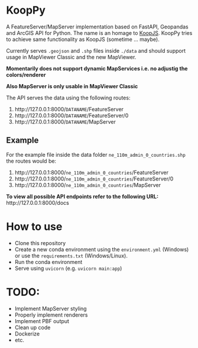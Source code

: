 # KoopPy

A FeatureServer/MapServer implementation based on FastAPI, Geopandas and ArcGIS API for Python. The name is an homage to [KoopJS]. KoopPy tries to achieve same functionality as KoopJS (sometime ... maybe).

Currently serves ```.geojson``` and ```.shp``` files inside ```./data``` and should support usage in MapViewer Classic and the new MapViewer.


**Momentarily does not support dynamic MapServices i.e. no adjustig the colors/renderer**

**Also MapServer is only usable in MapViewer Classic**

The API serves the data using the following routes:
1. http:<nolink>//127.0.0.1:8000/```DATANAME```/FeatureServer
2. http:<nolink>//127.0.0.1:8000/```DATANAME```/FeatureServer/0
3. http:<nolink>//127.0.0.1:8000/```DATANAME```/MapServer

## Example
For the example file inside the data folder ```ne_110m_admin_0_countries.shp``` the routes would be:
1. http:<nolink>//127.0.0.1:8000/```ne_110m_admin_0_countries```/FeatureServer
2. http:<nolink>//127.0.0.1:8000/```ne_110m_admin_0_countries```/FeatureServer/0
3. http:<nolink>//127.0.0.1:8000/```ne_110m_admin_0_countries```/MapServer

**To view all possible API endpoints refer to the following URL:** http:<nolink>//127.0.0.1:8000/docs

# How to use

- Clone this repository
- Create a new conda environment using the ```environment.yml``` (Windows) or use the ```requirements.txt``` (Windows/Linux).
- Run the conda environment
- Serve using ```uvicorn``` (e.g. ```uvicorn main:app```)


# TODO:

- Implement MapServer styling
- Properly implement renderers
- Implement PBF output
- Clean up code
- Dockerize
- etc.


[//]: #

[koopjs]: <https://github.com/koopjs>
